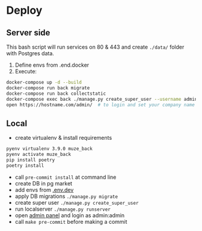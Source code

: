 # Deploy
## Server side
This bash script will run services on 80 & 443 and create `./data/` folder with Postgres data.
1. Define envs from .end.docker
2. Execute:
```bash
docker-compose up -d --build
docker-compose run back migrate
docker-compose run back collectstatic
docker-compose exec back ./manage.py create_super_user --username admin --password sup-pass-123
open https://hostname.com/admin/  # to login and set your company name
```

## Local
- create virtualenv & install requirements
```bash
pyenv virtualenv 3.9.0 muze_back
pyenv activate muze_back
pip install poetry
poetry install
```
- call `pre-commit install` at command line
- create DB in pg market
- add envs from [.env.dev](.env.dev)
- apply DB migrations `./manage.py migrate`
- create super user `./manage.py create_super_user`
- run localserver `./manage.py runserver`
- open [admin panel](http://localhost:8000/admin/) and login as admin:admin
- call `make pre-commit` before making a commit